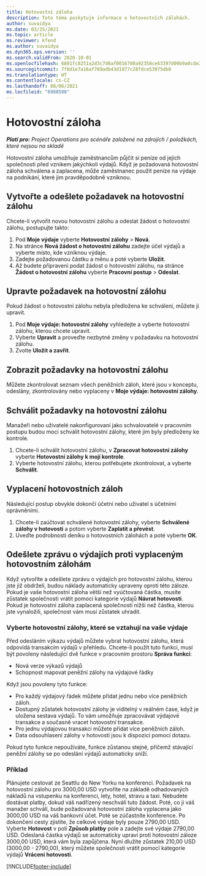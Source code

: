 ```yaml
---
title: Hotovostní záloha
description: Toto téma poskytuje informace o hotovostních zálohách.
author: suvaidya
ms.date: 03/25/2021
ms.topic: article
ms.reviewer: kfend
ms.author: suvaidya
ms.dyn365.ops.version: ''
ms.search.validFrom: 2020-10-01
ms.openlocfilehash: 6881fc8251a2d3c7d6af0016780a92358ce63397d09b9a0cde201126cd2912cc
ms.sourcegitcommit: 7f8d1e7a16af769adb43d1877c28fdce53975db8
ms.translationtype: HT
ms.contentlocale: cs-CZ
ms.lasthandoff: 08/06/2021
ms.locfileid: "6988508"
---
```

# <a name="cash-advance"></a>Hotovostní záloha

_**Platí pro:** Project Operations pro scénáře založené na zdrojích / položkách, které nejsou na skladě_

Hotovostní záloha umožňuje zaměstnancům půjčit si peníze od jejich společnosti před vznikem jakýchkoli výdajů. Když je požadovaná hotovostní záloha schválena a zaplacena, může zaměstnanec použít peníze na výdaje na podnikání, které jim pravděpodobně vzniknou. 

## <a name="create-and-submit-a-cash-advance-request"></a>Vytvořte a odešlete požadavek na hotovostní zálohu
Chcete-li vytvořit novou hotovostní zálohu a odeslat žádost o hotovostní zálohu, postupujte takto: 

1. Pod **Moje výdaje** vyberte **Hotovostní zálohy** > **Nová**. 
2. Na stránce **Nová žádost o hotovostní zálohu** zadejte účel výdajů a vyberte místo, kde vzniknou výdaje.
3. Zadejte požadovanou částku a měnu a poté vyberte **Uložit**. 
4. Až budete připraveni podat žádost o hotovostní zálohu, na stránce **Žádost o hotovostní zálohu** vyberte **Pracovní postup** > **Odeslat**.

## <a name="modify-a-cash-advance-request"></a>Upravte požadavek na hotovostní zálohu

Pokud žádost o hotovostní zálohu nebyla předložena ke schválení, můžete ji upravit.

1. Pod **Moje výdaje: hotovostní zálohy** vyhledejte a vyberte hotovostní zálohu, kterou chcete upravit.
2. Vyberte **Upravit** a proveďte nezbytné změny v požadavku na hotovostní zálohu. 
3. Zvolte **Uložit a zavřít**.


## <a name="view-cash-advance-requests"></a>Zobrazit požadavky na hotovostní zálohu
Můžete zkontrolovat seznam všech peněžních záloh, které jsou v konceptu, odeslány, zkontrolovány nebo vyplaceny v **Moje výdaje: hotovostní zálohy**. 

## <a name="approve-cash-advance-requests"></a>Schválit požadavky na hotovostní zálohu

Manažeři nebo uživatelé nakonfigurovaní jako schvalovatelé v pracovním postupu budou moci schválit hotovostní zálohy, které jim byly předloženy ke kontrole. 

1. Chcete-li schválit hotovostní zálohu, v **Zpracovat hotovostní zálohy** vyberte **Hotovostní zálohy k mojí kontrole**.
2. Vyberte hotovostní zálohu, kterou potřebujete zkontrolovat, a vyberte **Schválit**.  

## <a name="pay-cash-advances"></a>Vyplacení hotovostních záloh 
Následující postup obvykle dokončí účetní nebo uživatel s účetními oprávněními.

1. Chcete-li zaúčtovat schválené hotovostní zálohy, vyberte **Schválené zálohy v hotovosti** a potom vyberte **Zaplatit a převést**.  
2. Uveďte podrobnosti deníku o hotovostních zálohách a poté vyberte **OK**. 

## <a name="submit-an-expense-report-against-a-paid-cash-advance"></a>Odešlete zprávu o výdajích proti vyplaceným hotovostním zálohám 

Když vytvoříte a odešlete zprávu o výdajích pro hotovostní zálohu, kterou jste již obdrželi, budou náklady automaticky upraveny oproti této záloze. Pokud je vaše hotovostní záloha větší než vyúčtovaná částka, musíte zůstatek společnosti vrátit pomocí kategorie výdajů **Návrat hotovosti**. Pokud je hotovostní záloha zaplacená společností nižší než částka, kterou jste vynaložili, společnost vám musí zůstatek uhradit. 

### <a name="select-cash-advances-that-apply-to-your-expenses"></a>Vyberte hotovostní zálohy, které se vztahují na vaše výdaje
Před odesláním výkazu výdajů můžete vybrat hotovostní zálohu, která odpovídá transakcím výdajů v přehledu. Chcete-li použít tuto funkci, musí být povoleny následující dvě funkce v pracovním prostoru **Správa funkcí**:

  - Nová verze výkazů výdajů
  - Schopnost mapovat peněžní zálohy na výdajové řádky
 
 Když jsou povoleny tyto funkce:
 
  - Pro každý výdajový řádek můžete přidat jednu nebo více peněžních záloh.
  - Dostupný zůstatek hotovostní zálohy je viditelný v reálném čase, když je uložena sestava výdajů. To vám umožňuje zpracovávat výdajové transakce a současně vracet hotovostní transakce.
  - Pro jednu výdajovou transakci můžete přidat více peněžních záloh.
  - Data odsouhlasení zálohy v hotovosti jsou k dispozici pomocí dotazu. 
 
Pokud tyto funkce nepoužíváte, funkce zůstanou stejné, přičemž stávající peněžní zálohy se po odeslání výdajů automaticky sníží.

### <a name="example"></a>Příklad 
Plánujete cestovat ze Seattlu do New Yorku na konferenci. Požadavek na hotovostní zálohu pro 3000,00 USD vytvoříte na základě odhadovaných nákladů na vstupenku na konferenci, lety, hotel, stravu a taxi. Nebudete dostávat platby, dokud váš nadřízený neschválí tuto žádost. Poté, co ji váš manažer schválí, bude požadovaná hotovostní záloha vyplacena jako 3000,00 USD na váš bankovní účet. Poté se zúčastníte konference. Po dokončení cesty zjistíte, že celkové výdaje byly pouze 2790,00 USD. Vyberte **Hotovost** v poli **Způsob platby** pole a zadejte své výdaje 2790,00 USD. Odeslaná částka výdajů se automaticky upraví proti hotovostní záloze 3000,00 USD, která vám byla zapůjčena. Nyní dlužíte zůstatek 210,00 USD (3000,00 - 2790,00), který můžete společnosti vrátit pomocí kategorie výdajů **Vrácení hotovosti**.



[!INCLUDE[footer-include](../includes/footer-banner.md)]
